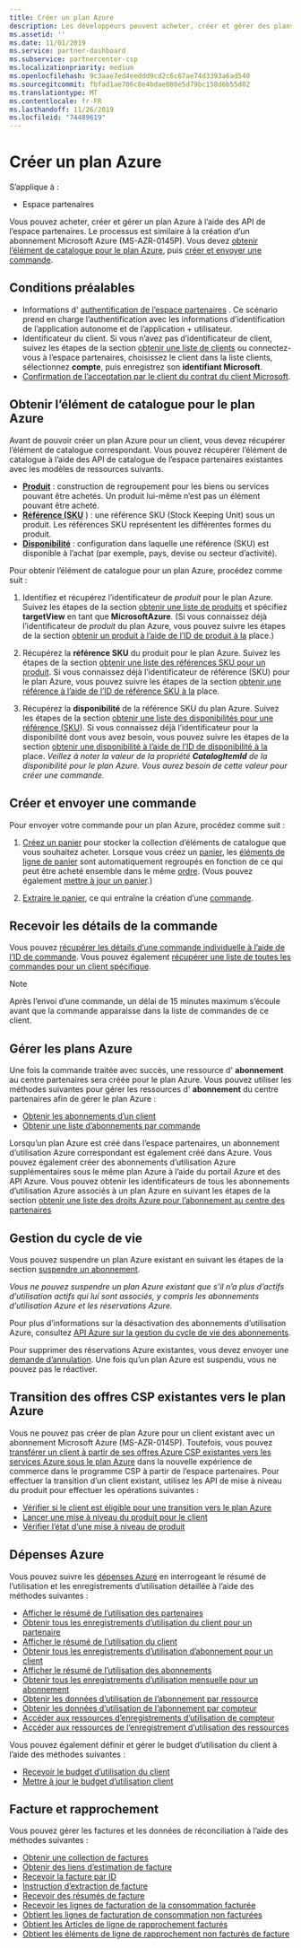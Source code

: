 ```yaml
---
title: Créer un plan Azure
description: Les développeurs peuvent acheter, créer et gérer des plans Azure par programme à l’aide des API de l’espace partenaires.
ms.assetid: ''
ms.date: 11/01/2019
ms.service: partner-dashboard
ms.subservice: partnercenter-csp
ms.localizationpriority: medium
ms.openlocfilehash: 9c3aae7ed4eeddd9cd2c6c67ae74d3393a6ad540
ms.sourcegitcommit: fbfad1ae706c8e4bdae080e5d79bc158d6b55d02
ms.translationtype: MT
ms.contentlocale: fr-FR
ms.lasthandoff: 11/26/2019
ms.locfileid: "74489619"
---
```

# <a name="create-an-azure-plan"></a>Créer un plan Azure

S’applique à :

* Espace partenaires

Vous pouvez acheter, créer et gérer un plan Azure à l’aide des API de l’espace partenaires. Le processus est similaire à la création d’un abonnement Microsoft Azure (MS-AZR-0145P). Vous devez [obtenir l’élément de catalogue pour le plan Azure](#get-the-catalog-item-for-azure-plan), puis [créer et envoyer une commande](#create-and-submit-an-order).

## <a name="prerequisites"></a>Conditions préalables

* Informations d' [authentification de l’espace partenaires](partner-center-authentication.md) . Ce scénario prend en charge l’authentification avec les informations d’identification de l’application autonome et de l’application + utilisateur.
* Identificateur du client. Si vous n’avez pas d’identificateur de client, suivez les étapes de la section [obtenir une liste de clients](get-a-list-of-customers.md) ou connectez-vous à l’espace partenaires, choisissez le client dans la liste clients, sélectionnez **compte**, puis enregistrez son **identifiant Microsoft**.
* [Confirmation de l’acceptation par le client du contrat du client Microsoft](https://docs.microsoft.com/partner-center/confirm-customer-agreement).

## <a name="get-the-catalog-item-for-azure-plan"></a>Obtenir l’élément de catalogue pour le plan Azure

Avant de pouvoir créer un plan Azure pour un client, vous devez récupérer l’élément de catalogue correspondant. Vous pouvez récupérer l’élément de catalogue à l’aide des API de catalogue de l’espace partenaires existantes avec les modèles de ressources suivants.

* **[Produit](product-resources.md#product)** : construction de regroupement pour les biens ou services pouvant être achetés. Un produit lui-même n’est pas un élément pouvant être acheté.
* **[Référence (SKU](product-resources.md#sku)** ) : une référence SKU (Stock Keeping Unit) sous un produit. Les références SKU représentent les différentes formes du produit.
* **[Disponibilité](product-resources.md#availability)** : configuration dans laquelle une référence (SKU) est disponible à l’achat (par exemple, pays, devise ou secteur d’activité).

Pour obtenir l’élément de catalogue pour un plan Azure, procédez comme suit :

1. Identifiez et récupérez l’identificateur de *produit* pour le plan Azure. Suivez les étapes de la section [obtenir une liste de produits](get-a-list-of-products.md) et spécifiez **targetView** en tant que **MicrosoftAzure**. (Si vous connaissez déjà l’identificateur de *produit* du plan Azure, vous pouvez suivre les étapes de la section [obtenir un produit à l’aide de l’ID de produit à la](get-a-product-by-id.md) place.)

2. Récupérez la **référence SKU** du produit pour le plan Azure. Suivez les étapes de la section [obtenir une liste des références SKU pour un produit](get-a-list-of-skus-for-a-product.md). Si vous connaissez déjà l’identificateur de référence (SKU) pour le plan Azure, vous pouvez suivre les étapes de la section [obtenir une référence à l’aide de l’ID de référence SKU à la](get-a-sku-by-id.md) place.

3. Récupérez la **disponibilité** de la référence SKU du plan Azure. Suivez les étapes de la section [obtenir une liste des disponibilités pour une référence (SKU](get-a-list-of-availabilities-for-a-sku.md)). Si vous connaissez déjà l’identificateur pour la disponibilité dont vous avez besoin, vous pouvez suivre les étapes de la section [obtenir une disponibilité à l’aide de l’ID de disponibilité à la](get-an-availability-by-id.md) place. *Veillez à noter la valeur de la propriété **CatalogItemId** de la disponibilité pour le plan Azure. Vous aurez besoin de cette valeur pour créer une commande.*

## <a name="create-and-submit-an-order"></a>Créer et envoyer une commande

Pour envoyer votre commande pour un plan Azure, procédez comme suit :

1. [Créez un panier](create-a-cart.md) pour stocker la collection d’éléments de catalogue que vous souhaitez acheter. Lorsque vous créez un [panier](cart-resources.md#cart), les [éléments de ligne de panier](cart-resources.md#cartlineitem) sont automatiquement regroupés en fonction de ce qui peut être acheté ensemble dans le même [ordre](order-resources.md#order). (Vous pouvez également [mettre à jour un panier](update-a-cart.md).)

2. [Extraire le panier](checkout-a-cart.md), ce qui entraîne la création d’une [commande](order-resources.md#order).

## <a name="get-order-details"></a>Recevoir les détails de la commande

Vous pouvez [récupérer les détails d’une commande individuelle à l’aide de l’ID de commande](get-an-order-by-id.md). Vous pouvez également [récupérer une liste de toutes les commandes pour un client spécifique](get-all-of-a-customer-s-orders.md).

>[!NOTE]
>Après l’envoi d’une commande, un délai de 15 minutes maximum s’écoule avant que la commande apparaisse dans la liste de commandes de ce client.

## <a name="manage-azure-plans"></a>Gérer les plans Azure

Une fois la commande traitée avec succès, une ressource d' **abonnement** au centre partenaires sera créée pour le plan Azure. Vous pouvez utiliser les méthodes suivantes pour gérer les ressources d' **abonnement** du centre partenaires afin de gérer le plan Azure :

* [Obtenir les abonnements d’un client](get-all-of-a-customer-s-subscriptions.md)
* [Obtenir une liste d’abonnements par commande](get-a-list-of-subscriptions-by-order.md)

Lorsqu’un plan Azure est créé dans l’espace partenaires, un abonnement d’utilisation Azure correspondant est également créé dans Azure. Vous pouvez également créer des abonnements d’utilisation Azure supplémentaires sous le même plan Azure à l’aide du portail Azure et des API Azure. Vous pouvez obtenir les identificateurs de tous les abonnements d’utilisation Azure associés à un plan Azure en suivant les étapes de la section [obtenir une liste des droits Azure pour l’abonnement au centre des partenaires](get-a-list-of-azure-entitlements-for-subscription.md)

## <a name="lifecycle-management"></a>Gestion du cycle de vie

Vous pouvez suspendre un plan Azure existant en suivant les étapes de la section [suspendre un abonnement](suspend-a-subscription.md).

*Vous ne pouvez suspendre un plan Azure existant que s’il n’a plus d’actifs d’utilisation actifs qui lui sont associés, y compris les abonnements d’utilisation Azure et les réservations Azure.*

Pour plus d’informations sur la désactivation des abonnements d’utilisation Azure, consultez [API Azure sur la gestion du cycle de vie des abonnements](https://docs.microsoft.com/en-us/rest/api/resources/subscriptions).

Pour supprimer des réservations Azure existantes, vous devez envoyer une [demande d’annulation](https://docs.microsoft.com/en-us/partner-center/azure-reservations-manage#cancel-or-exchange-a-reservation). Une fois qu’un plan Azure est suspendu, vous ne pouvez pas le réactiver.

## <a name="transition-existing-csp-offers-to-azure-plan"></a>Transition des offres CSP existantes vers le plan Azure

Vous ne pouvez pas créer de plan Azure pour un client existant avec un abonnement Microsoft Azure (MS-AZR-0145P). Toutefois, vous pouvez [transférer un client à partir de ses offres Azure CSP existantes vers les services Azure sous le plan Azure](https://docs.microsoft.com/partner-center/azure-plan-transition) dans la nouvelle expérience de commerce dans le programme CSP à partir de l’espace partenaires. Pour effectuer la transition d’un client existant, utilisez les API de mise à niveau du produit pour effectuer les opérations suivantes :

* [Vérifier si le client est éligible pour une transition vers le plan Azure](get-eligibility-for-product-upgrade.md)
* [Lancer une mise à niveau du produit pour le client](create-product-upgrade-entity.md)
* [Vérifier l’état d’une mise à niveau de produit](get-product-upgrade-status.md)

## <a name="azure-spending"></a>Dépenses Azure

Vous pouvez suivre les [dépenses Azure](azure-spending.md) en interrogeant le résumé de l’utilisation et les enregistrements d’utilisation détaillée à l’aide des méthodes suivantes :

* [Afficher le résumé de l’utilisation des partenaires](get-a-partner-usage-summary.md)
* [Obtenir tous les enregistrements d’utilisation du client pour un partenaire](get-a-customer-s-usage-records.md)
* [Afficher le résumé de l’utilisation du client](get-a-customer-usage-summary.md)
* [Obtenir tous les enregistrements d’utilisation d’abonnement pour un client](get-a-customer-subscription-s-usage-records.md)
* [Afficher le résumé de l’utilisation des abonnements](get-a-customer-subscription-usage-summary.md)
* [Obtenir tous les enregistrements d’utilisation mensuelle pour un abonnement](get-all-monthly-usage-records-for-a-subscription.md)
* [Obtenir les données d’utilisation de l’abonnement par ressource](get-a-customer-subscription-resource-usage-records.md)
* [Obtenir les données d’utilisation de l’abonnement par compteur](get-a-customer-subscription-meter-usage-records.md)
* [Accéder aux ressources d’enregistrements d’utilisation de compteur](meter-usage-resources.md)
* [Accéder aux ressources de l’enregistrement d’utilisation des ressources](resource-usage-resources.md)

Vous pouvez également définir et gérer le budget d’utilisation du client à l’aide des méthodes suivantes :

* [Recevoir le budget d’utilisation du client](get-a-customer-s-usage-spending-budget.md)
* [Mettre à jour le budget d’utilisation client](update-a-customer-s-usage-spending-budget.md)

## <a name="invoice-and-reconciliation"></a>Facture et rapprochement

Vous pouvez gérer les factures et les données de réconciliation à l’aide des méthodes suivantes :

* [Obtenir une collection de factures](get-a-collection-of-invoices.md)
* [Obtenir des liens d’estimation de facture](get-invoice-estimate-links.md)
* [Recevoir la facture par ID](get-invoice-by-id.md)
* [Instruction d’extraction de facture](get-invoice-statement.md)
* [Recevoir des résumés de facture](get-invoice-summaries.md)
* [Recevoir les lignes de facturation de la consommation facturée](get-invoice-billed-consumption-lineitems.md)
* [Obtient les lignes de facturation de consommation non facturées](get-invoice-unbilled-consumption-lineitems.md)
* [Obtient les Articles de ligne de rapprochement facturés](get-invoiceline-items.md)
* [Obtient les éléments de ligne de rapprochement non facturés de facture](get-invoice-unbilled-recon-lineitems.md)

